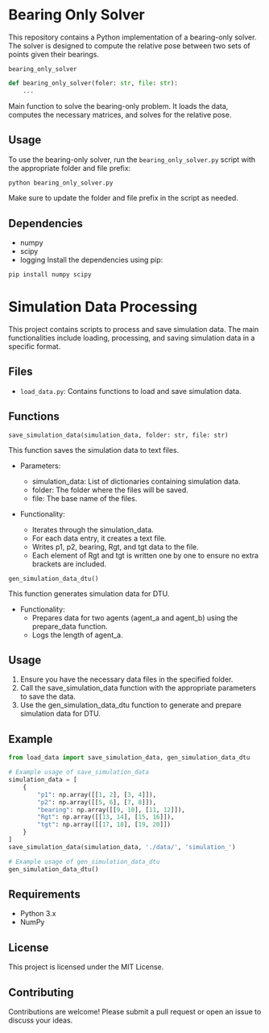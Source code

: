 # Bearing Only Solver
This repository contains a Python implementation of a bearing-only solver. The solver is designed to compute the relative pose between two sets of points given their bearings.

`bearing_only_solver`
```python
def bearing_only_solver(foler: str, file: str):
    ...
```

Main function to solve the bearing-only problem. It loads the data, computes the necessary matrices, and solves for the relative pose.

## Usage
To use the bearing-only solver, run the `bearing_only_solver.py` script with the appropriate folder and file prefix:
```python
python bearing_only_solver.py
```

Make sure to update the folder and file prefix in the script as needed.

## Dependencies
- numpy
- scipy
- logging
Install the dependencies using pip:
```bash
pip install numpy scipy
```


# Simulation Data Processing
This project contains scripts to process and save simulation data. The main functionalities include loading, processing, and saving simulation data in a specific format.

## Files
- `load_data.py`: Contains functions to load and save simulation data.
## Functions
`save_simulation_data(simulation_data, folder: str, file: str)`

This function saves the simulation data to text files.

- Parameters:
    - simulation_data: List of dictionaries containing simulation data.
    - folder: The folder where the files will be saved.
    - file: The base name of the files.

- Functionality:
    - Iterates through the simulation_data.
    - For each data entry, it creates a text file.
    - Writes p1, p2, bearing, Rgt, and tgt data to the file.
    - Each element of Rgt and tgt is written one by one to ensure no extra brackets are included.

`gen_simulation_data_dtu()`

This function generates simulation data for DTU.

- Functionality:
    - Prepares data for two agents (agent_a and agent_b) using the prepare_data function.
    - Logs the length of agent_a.

## Usage
1. Ensure you have the necessary data files in the specified folder.
2. Call the save_simulation_data function with the appropriate parameters to save the data.
3. Use the gen_simulation_data_dtu function to generate and prepare simulation data for DTU.

## Example
```python
from load_data import save_simulation_data, gen_simulation_data_dtu

# Example usage of save_simulation_data
simulation_data = [
    {
        "p1": np.array([[1, 2], [3, 4]]),
        "p2": np.array([[5, 6], [7, 8]]),
        "bearing": np.array([[9, 10], [11, 12]]),
        "Rgt": np.array([[13, 14], [15, 16]]),
        "tgt": np.array([[17, 18], [19, 20]])
    }
]
save_simulation_data(simulation_data, './data/', 'simulation_')

# Example usage of gen_simulation_data_dtu
gen_simulation_data_dtu()
```

## Requirements
- Python 3.x
- NumPy

## License
This project is licensed under the MIT License.

## Contributing
Contributions are welcome! Please submit a pull request or open an issue to discuss your ideas.

